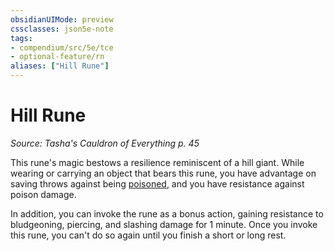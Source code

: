 ```yaml
---
obsidianUIMode: preview
cssclasses: json5e-note
tags:
- compendium/src/5e/tce
- optional-feature/rn
aliases: ["Hill Rune"]
---
```

# Hill Rune
*Source: Tasha's Cauldron of Everything p. 45* 

This rune's magic bestows a resilience reminiscent of a hill giant. While wearing or carrying an object that bears this rune, you have advantage on saving throws against being [poisoned](../../5e-rules/conditions.md##poisoned), and you have resistance against poison damage.

In addition, you can invoke the rune as a bonus action, gaining resistance to bludgeoning, piercing, and slashing damage for 1 minute. Once you invoke this rune, you can't do so again until you finish a short or long rest.